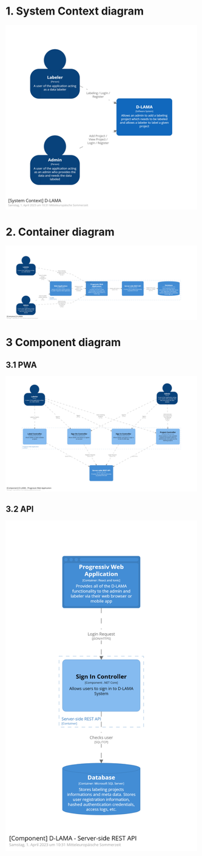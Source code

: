 # 1. System Context diagram
![D-LAMA System Context diagram](img/structurizr-1-SystemContext-001.png "D-LAMA System Context diagram")
# 2. Container diagram
![D-LAMA Container diagram](img/structurizr-1-Container-001.png "D-LAMA Container diagram")
# 3 Component diagram
## 3.1 PWA
![D-LAMA PWA Component diagram](img/structurizr-1-Component-001.png "D-LAMA PWA Component diagram")
## 3.2 API
![D-LAMA API Component diagram](img/structurizr-1-Component-002.png "D-LAMA API Component diagram")
